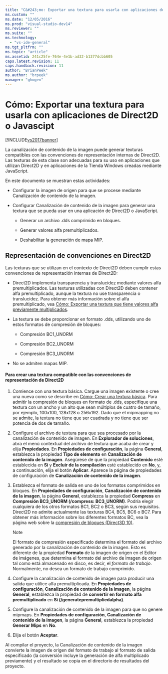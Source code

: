 ```yaml
---
title: "C&#243;mo: Exportar una textura para usarla con aplicaciones de Direct2D o Javascipt | Microsoft Docs"
ms.custom: ""
ms.date: "12/05/2016"
ms.prod: "visual-studio-dev14"
ms.reviewer: ""
ms.suite: ""
ms.technology: 
  - "vs-ide-general"
ms.tgt_pltfrm: ""
ms.topic: "article"
ms.assetid: 241c25fe-764e-4e1b-ad32-b1377dcbb605
caps.latest.revision: 11
caps.handback.revision: 11
author: "BrianPeek"
ms.author: "brpeek"
manager: "ghogen"
---
```

# C&#243;mo: Exportar una textura para usarla con aplicaciones de Direct2D o Javascipt
[!INCLUDE[vs2017banner](../code-quality/includes/vs2017banner.md)]

La canalización de contenido de la imagen puede generar texturas compatibles con las convenciones de representación internas de Direct2D.  Las texturas de esta clase son adecuadas para su uso en aplicaciones que utilizan Direct2D y en aplicaciones de la Tienda Windows creadas mediante JavaScript.  
  
 En este documento se muestran estas actividades:  
  
-   Configurar la imagen de origen para que se procese mediante Canalización de contenido de la imagen.  
  
-   Configurar Canalización de contenido de la imagen para generar una textura que se pueda usar en una aplicación de Direct2D o JavaScript.  
  
    -   Generar un archivo .dds comprimido en bloques.  
  
    -   Generar valores alfa premultiplicados.  
  
    -   Deshabilitar la generación de mapa MIP.  
  
## Representación de convenciones en Direct2D  
 Las texturas que se utilizan en el contexto de Direct2D deben cumplir estas convenciones de representación internas de Direct2D:  
  
-   Direct2D implementa transparencia y translucidez mediante valores alfa premultiplicados.  Las texturas utilizadas con Direct2D deben contener alfa premultiplicado, aunque la textura no use transparencia o translucidez.  Para obtener más información sobre el alfa premultiplicado, vea [Cómo: Exportar una textura que tiene valores alfa previamente multiplicados](../designers/how-to-export-a-texture-that-has-premultiplied-alpha.md).  
  
-   La textura se debe proporcionar en formato .dds, utilizando uno de estos formatos de compresión de bloques:  
  
    -   Compresión BC1\_UNORM  
  
    -   Compresión BC2\_UNORM  
  
    -   Compresión BC3\_UNORM  
  
-   No se admiten mapas MIP.  
  
#### Para crear una textura compatible con las convenciones de representación de Direct2D  
  
1.  Comience con una textura básica.  Cargue una imagen existente o cree una nueva como se describe en [Cómo: Crear una textura básica](../designers/how-to-create-a-basic-texture.md).  Para admitir la compresión de bloques en formato de .dds, especifique una textura con un ancho y un alto que sean múltiplos de cuatro de tamaño, por ejemplo, 100x100, 128x128 o 256x192.  Dado que el mipmapping no se admite, la textura no tiene que ser cuadrada y no tiene que ser potencia de dos de tamaño.  
  
2.  Configure el archivo de textura para que sea procesado por la canalización de contenido de imagen.  En **Explorador de soluciones**, abra el menú contextual del archivo de textura que acaba de crear y elija **Propiedades**.  En **Propiedades de configuración**, la página **General**, establezca la propiedad **Tipo de elemento** en **Canalización de contenido de la imagen**.  Asegúrese de que la propiedad **Contenido** esté establecida en **Sí** y **Excluir de la compilación** esté establecido en **No**, y, a continuación, elija el botón **Aplicar**.  Aparece la página de propiedades de configuración de **Canalización de contenido de la imagen**.  
  
3.  Establezca el formato de salida en uno de los formatos comprimidos en bloques.  En **Propiedades de configuración**, **Canalización de contenido de la imagen**, la página **General**, establezca la propiedad **Compress** en **Compresión BC3\_UNORM \(\/compress: BC3\_UNORM\)**.  Podría elegir cualquiera de los otros formatos BC1, BC2 o BC3, según sus requisitos.  Direct2D no admite actualmente las texturas BC4, BC5, BC6 o BC7.  Para obtener más información sobre los diferentes formatos BC, vea la página web sobre la [compresión de bloques \(Direct3D 10\)](http://msdn.microsoft.com/library/windows/desktop/bb694531.aspx).  
  
    > [!NOTE]
    >  El formato de compresión especificado determina el formato del archivo generado por la canalización de contenido de la imagen.  Esto es diferente de la propiedad **Formato** de la imagen de origen en el Editor de imágenes, que determina el formato del archivo de imagen de origen tal como está almacenado en disco, es decir, el *formato de trabajo*.  Normalmente, no desea un formato de trabajo comprimido.  
  
4.  Configure la canalización de contenido de imagen para producir una salida que utilice alfa premultiplicada.  En **Propiedades de configuración**, **Canalización de contenido de la imagen**, la página **General**, establezca la propiedad de **convertir en formato alfa premultiplicado** en **Sí \(\/generatepremultipliedalpha\)**.  
  
5.  Configure la canalización de contenido de la imagen para que no genere mipmaps.  En **Propiedades de configuración**, **Canalización de contenido de la imagen**, la página **General**, establezca la propiedad **Generar Mips** en **No**.  
  
6.  Elija el botón **Aceptar**.  
  
 Al compilar el proyecto, la Canalización de contenido de la imagen convierte la imagen de origen del formato de trabajo al formato de salida especificado \(la conversión incluye la generación de alfa multiplicado previamente\) y el resultado se copia en el directorio de resultados del proyecto.